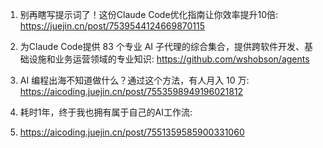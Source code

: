 1. 别再瞎写提示词了！这份Claude Code优化指南让你效率提升10倍: 
https://juejin.cn/post/7539544124669870115

2. 为Claude Code提供 83 个专业 AI 子代理的综合集合，提供跨软件开发、基础设施和业务运营领域的专业知识: 
https://github.com/wshobson/agents

3. AI 编程出海不知道做什么？通过这个方法，有人月入 10 万: 
https://aicoding.juejin.cn/post/7553598949196021812

4. 耗时1年，终于我也拥有属于自己的AI工作流: 
5. https://aicoding.juejin.cn/post/7551359585900331060
